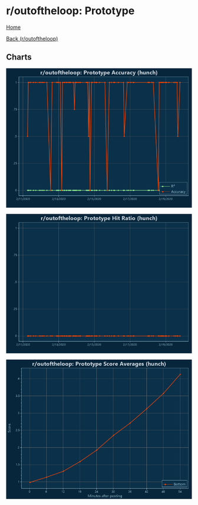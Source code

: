 # r/outoftheloop: Prototype

[Home](../../index.md)

[Back (r/outoftheloop)](../hunch_outoftheloop.md)

## Charts

![r/outoftheloop R² (hunch)](../../images/models/hunch_outoftheloop_Prototype_Accuracy.png "r/outoftheloop R² (hunch)")

![r/outoftheloop Hit Ratio (hunch)](../../images/models/hunch_outoftheloop_Prototype_HitRatio.png "r/outoftheloop Hit Ratio (hunch)")

![r/outoftheloop Score Averages (hunch)](../../images/models/hunch_outoftheloop_Prototype_Scores.png "r/outoftheloop Score Averages (hunch)")

